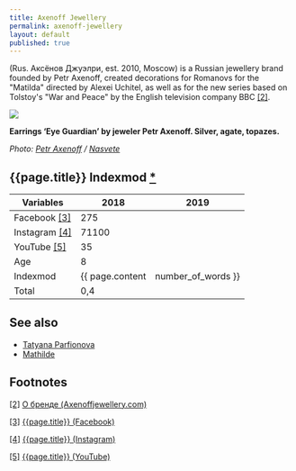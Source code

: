 ```yaml
---
title: Axenoff Jewellery
permalink: axenoff-jewellery
layout: default
published: true
---
```


(Rus. Аксёнов Джуэлри, est. 2010, Moscow) is a Russian jewellery brand founded by Petr Axenoff, created decorations for Romanovs for the "Matilda" directed by Alexei Uchitel, as well as for the new series based on Tolstoy's "War and Peace" by the English television company BBC <span id="a2">[\[2\]](#f2)</span>.

![](/images/{{page.permalink}}.jpg)

**Earrings ‘Eye Guardian’ by jeweler Petr Axenoff. Silver, agate, topazes.**

*Photo: [Petr Axenoff](index) / [Nasvete](index)*

## {{page.title}} Indexmod [*](indexmod)

|Variables|2018|2019|
|-|-|-|
|Facebook <span id="a3">[\[3\]](#f3)</span>|275||
|Instagram <span id="a4">[\[4\]](#f4)</span>|71100||
|YouTube <span id="a5">[\[5\]](#f5)</span>|35||
|Age|8||
|Indexmod|{{ page.content | number_of_words }}||
|Total|0,4||

## See also

+ [Tatyana Parfionova](parfionova-tatyana)
+ [Mathilde](mathilde)

## Footnotes

[[2]](#a2) <span id="f2"></span> [О бренде (Axenoffjewellery.com)](http://axenoffjewellery.com/)

[[3]](#a3) <span id="f3"></span> [{{page.title}} (Facebook)](https://www.facebook.com/AxenoffJewelleryOfficial/)

[[4]](#a4) <span id="f4"></span> [{{page.title}} (Instagram)](https://www.instagram.com/axenoffjewellery/)

[[5]](#a5) <span id="f5"></span> [{{page.title}} (YouTube)](https://www.youtube.com/channel/UCSRUARR0iYnAeFZycNypvyA/about)
